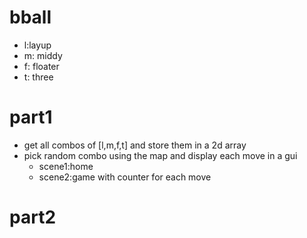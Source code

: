 # bball
- l:layup
- m: middy
- f: floater
- t: three

# part1

- get all combos of [l,m,f,t] and store them in a 2d array
- pick random combo using the map and display each move in a gui
    - scene1:home
    - scene2:game with counter for each move

# part2
